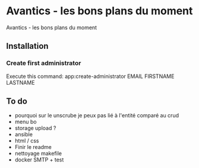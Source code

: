 # Avantics - les bons plans du moment

Avantics - les bons plans du moment

## Installation

### Create first administrator
Execute this command: app:create-administrator EMAIL FIRSTNAME LASTNAME


## To do
- pourquoi sur le unscrube je peux pas lié à l'entité comparé au crud
- menu bo
- storage upload ?
- ansible
- html / css
- Finir le readme
- nettoyage makefile 
- docker SMTP + test